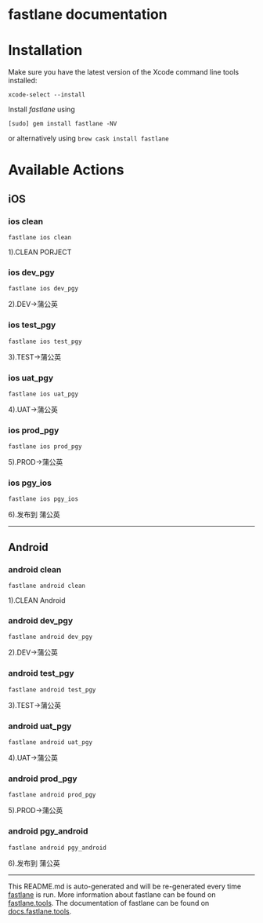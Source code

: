 fastlane documentation
================
# Installation

Make sure you have the latest version of the Xcode command line tools installed:

```
xcode-select --install
```

Install _fastlane_ using
```
[sudo] gem install fastlane -NV
```
or alternatively using `brew cask install fastlane`

# Available Actions
## iOS
### ios clean
```
fastlane ios clean
```
1).CLEAN PORJECT
### ios dev_pgy
```
fastlane ios dev_pgy
```
2).DEV->蒲公英
### ios test_pgy
```
fastlane ios test_pgy
```
3).TEST->蒲公英
### ios uat_pgy
```
fastlane ios uat_pgy
```
4).UAT->蒲公英
### ios prod_pgy
```
fastlane ios prod_pgy
```
5).PROD->蒲公英
### ios pgy_ios
```
fastlane ios pgy_ios
```
6).发布到 蒲公英

----

## Android
### android clean
```
fastlane android clean
```
1).CLEAN Android
### android dev_pgy
```
fastlane android dev_pgy
```
2).DEV->蒲公英
### android test_pgy
```
fastlane android test_pgy
```
3).TEST->蒲公英
### android uat_pgy
```
fastlane android uat_pgy
```
4).UAT->蒲公英
### android prod_pgy
```
fastlane android prod_pgy
```
5).PROD->蒲公英
### android pgy_android
```
fastlane android pgy_android
```
6).发布到 蒲公英

----

This README.md is auto-generated and will be re-generated every time [fastlane](https://fastlane.tools) is run.
More information about fastlane can be found on [fastlane.tools](https://fastlane.tools).
The documentation of fastlane can be found on [docs.fastlane.tools](https://docs.fastlane.tools).
